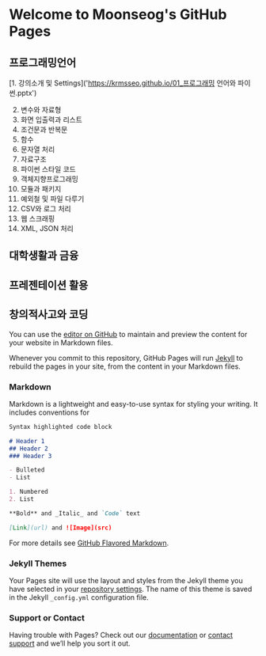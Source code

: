 # Welcome to Moonseog's GitHub Pages




## 프로그래밍언어
[1. 강의소개 및 Settings]('https://krmsseo.github.io/01_프로그래밍 언어와 파이썬.pptx')

2. 변수와 자료형
3. 화면 입출력과 리스트
4. 조건문과 반복문
5. 함수
6. 문자열 처리
7. 자료구조
8. 파이썬 스타일 코드
9. 객체지향프로그래밍
10. 모듈과 패키지
11. 예외철 및 파일 다루기
12. CSV와 로그 처리
13. 웹 스크래핑
14. XML, JSON 처리




## 대학생활과 금융




## 프레젠테이션 활용




## 창의적사고와 코딩



You can use the [editor on GitHub](https://github.com/krmsseo/krmsseo.github.io/edit/main/index.md) to maintain and preview the content for your website in Markdown files.

Whenever you commit to this repository, GitHub Pages will run [Jekyll](https://jekyllrb.com/) to rebuild the pages in your site, from the content in your Markdown files.

### Markdown

Markdown is a lightweight and easy-to-use syntax for styling your writing. It includes conventions for

```markdown
Syntax highlighted code block

# Header 1
## Header 2
### Header 3

- Bulleted
- List

1. Numbered
2. List

**Bold** and _Italic_ and `Code` text

[Link](url) and ![Image](src)
```

For more details see [GitHub Flavored Markdown](https://guides.github.com/features/mastering-markdown/).

### Jekyll Themes

Your Pages site will use the layout and styles from the Jekyll theme you have selected in your [repository settings](https://github.com/krmsseo/krmsseo.github.io/settings). The name of this theme is saved in the Jekyll `_config.yml` configuration file.

### Support or Contact

Having trouble with Pages? Check out our [documentation](https://docs.github.com/categories/github-pages-basics/) or [contact support](https://support.github.com/contact) and we’ll help you sort it out.
